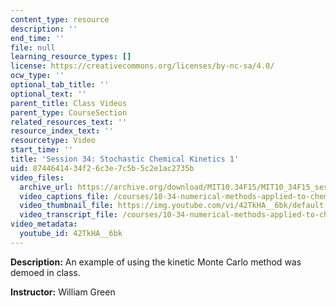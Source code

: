 ```yaml
---
content_type: resource
description: ''
end_time: ''
file: null
learning_resource_types: []
license: https://creativecommons.org/licenses/by-nc-sa/4.0/
ocw_type: ''
optional_tab_title: ''
optional_text: ''
parent_title: Class Videos
parent_type: CourseSection
related_resources_text: ''
resource_index_text: ''
resourcetype: Video
start_time: ''
title: 'Session 34: Stochastic Chemical Kinetics 1'
uid: 87446414-34f2-6c3e-7c5b-5c2e1ac2735b
video_files:
  archive_url: https://archive.org/download/MIT10.34F15/MIT10_34F15_ses34_300k.mp4
  video_captions_file: /courses/10-34-numerical-methods-applied-to-chemical-engineering-fall-2015/93f1bee5e9a45e6987d524b7e4c55fbd_42TkHA__6bk.vtt
  video_thumbnail_file: https://img.youtube.com/vi/42TkHA__6bk/default.jpg
  video_transcript_file: /courses/10-34-numerical-methods-applied-to-chemical-engineering-fall-2015/c15fb3879bc91b7f9f7b194335bb8f33_42TkHA__6bk.pdf
video_metadata:
  youtube_id: 42TkHA__6bk
---
```


**Description:** An example of using the kinetic Monte Carlo method was demoed in class.

**Instructor:** William Green

